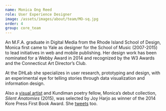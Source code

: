 ```yaml
---
name: Monica Ong Reed
role: User Experience Designer
image: /assets/images/about/team/MO-sq.jpg
order: 4
group: core_team
---
```


An M.F.A. graduate in Digital Media from the Rhode Island School of Design, Monica first came to Yale as designer for the School of Music (2007-2015) to lead initiatives in web and mobile publishing. Her design work has been nominated for a Webby Award in 2014 and recognized by the W3 Awards and the Connecticut Art Director’s Club. 

At the DHLab she specializes in user research, prototyping and design, with an experimental eye for telling stories through data visualization and information design.

Also a <a href='http://monicaong.com' target='_blank'>visual artist</a> and Kundiman poetry fellow, Monica’s debut collection, <em>Silent Anatomies</em> (2015), was selected by Joy Harjo as winner of the 2014 Kore Press First Book Award. She <a href='https://twitter.com/mongmedia' target='_blank'>tweets</a> too. 